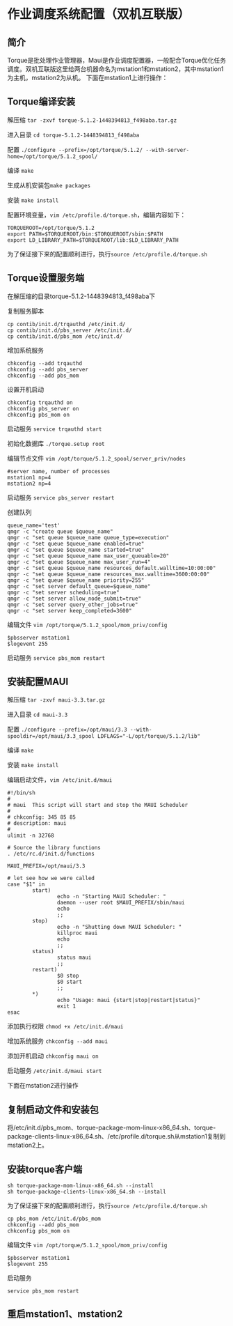 # 作业调度系统配置（双机互联版）

## 简介
Torque是批处理作业管理器，Maui是作业调度配置器，一般配合Torque优化任务调度。双机互联版这里给两台机器命名为mstation1和mstation2，其中mstation1为主机，mstation2为从机。
下面在mstation1上进行操作：
## Torque编译安装
解压缩  `tar -zxvf torque-5.1.2-1448394813_f498aba.tar.gz`

进入目录 `cd torque-5.1.2-1448394813_f498aba`

配置 `./configure --prefix=/opt/torque/5.1.2/ --with-server-home=/opt/torque/5.1.2_spool/`

编译 `make`

生成从机安装包`make packages`

安装 `make install`

配置环境变量，`vim /etc/profile.d/torque.sh`，编辑内容如下：
```
TORQUEROOT=/opt/torque/5.1.2
export PATH=$TORQUEROOT/bin:$TORQUEROOT/sbin:$PATH
export LD_LIBRARY_PATH=$TORQUEROOT/lib:$LD_LIBRARY_PATH
```
为了保证接下来的配置顺利进行，执行`source /etc/profile.d/torque.sh`


## Torque设置服务端
在解压缩的目录torque-5.1.2-1448394813_f498aba下

复制服务脚本
```
cp contib/init.d/trqauthd /etc/init.d/
cp contib/init.d/pbs_server /etc/init.d/
cp contib/init.d/pbs_mom /etc/init.d/

```
增加系统服务
```
chkconfig --add trqauthd
chkconfig --add pbs_server
chkconfig --add pbs_mom
```
设置开机启动
```
chkconfig trqauthd on
chkconfig pbs_server on
chkconfig pbs_mom on

```
启动服务 `service trqauthd start`

初始化数据库 `./torque.setup root`

编辑节点文件 `vim /opt/torque/5.1.2_spool/server_priv/nodes`
```
#server name, number of processes
mstation1 np=4
mstation2 np=4	

```
启动服务 `service pbs_server restart`

创建队列
```
queue_name='test'
qmgr -c "create queue $queue_name"
qmgr -c "set queue $queue_name queue_type=execution"
qmgr -c "set queue $queue_name enabled=true"
qmgr -c "set queue $queue_name started=true"
qmgr -c "set queue $queue_name max_user_queuable=20"
qmgr -c "set queue $queue_name max_user_run=4"
qmgr -c "set queue $queue_name resources_default.walltime=10:00:00"
qmgr -c "set queue $queue_name resources_max.walltime=3600:00:00"
qmgr -c "set queue $queue_name priority=255"
qmgr -c "set server default_queue=$queue_name"
qmgr -c "set server scheduling=true"
qmgr -c "set server allow_node_submit=true"
qmgr -c "set server query_other_jobs=true"
qmgr -c "set server keep_completed=3600"	

```
编辑文件 `vim /opt/torque/5.1.2_spool/mom_priv/config`
```
$pbsserver mstation1
$logevent 255	

```
启动服务 `service pbs_mom restart`

## 安装配置MAUI
解压缩 `tar -zxvf maui-3.3.tar.gz`

进入目录 `cd maui-3.3`

配置 `./configure --prefix=/opt/maui/3.3 --with-spooldir=/opt/maui/3.3_spool LDFLAGS="-L/opt/torque/5.1.2/lib"`

编译 `make`

安装 `make install`

编辑启动文件，`vim /etc/init.d/maui`
```
#!/bin/sh
#
# maui  This script will start and stop the MAUI Scheduler
#
# chkconfig: 345 85 85
# description: maui
#
ulimit -n 32768

# Source the library functions
. /etc/rc.d/init.d/functions

MAUI_PREFIX=/opt/maui/3.3

# let see how we were called
case "$1" in
        start)
                echo -n "Starting MAUI Scheduler: "
                daemon --user root $MAUI_PREFIX/sbin/maui
                echo
                ;;
        stop)
                echo -n "Shutting down MAUI Scheduler: "
                killproc maui
                echo
                ;;
        status)
                status maui
                ;;
        restart)
                $0 stop
                $0 start
                ;;
        *)
                echo "Usage: maui {start|stop|restart|status}"
                exit 1
esac		

```

添加执行权限 `chmod +x /etc/init.d/maui`

增加系统服务 `chkconfig --add maui`

添加开机启动 `chkconfig maui on`

启动服务 `/etc/init.d/maui start`

下面在mstation2进行操作
## 复制启动文件和安装包
将/etc/init.d/pbs_mom、torque-package-mom-linux-x86_64.sh、torque-package-clients-linux-x86_64.sh、/etc/profile.d/torque.sh从mstation1复制到mstation2上。
## 安装torque客户端
```
sh torque-package-mom-linux-x86_64.sh --install
sh torque-package-clients-linux-x86_64.sh --install
```
为了保证接下来的配置顺利进行，执行`source /etc/profile.d/torque.sh`
```
cp pbs_mom /etc/init.d/pbs_mom
chkconfig --add pbs_mom
chkconfig pbs_mom on

```
编辑文件 `vim /opt/torque/5.1.2_spool/mom_priv/config`
```
$pbsserver mstation1
$logevent 255

```
启动服务
```
service pbs_mom restart

```
## 重启mstation1、mstation2